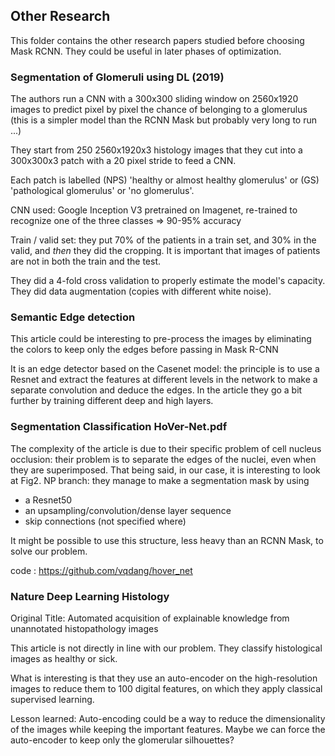 ## Other Research

This folder contains the other research papers studied before choosing Mask RCNN. They could be useful in later phases of optimization.


### Segmentation of Glomeruli using DL (2019)

The authors run a CNN with a 300x300 sliding window on 2560x1920 images to predict pixel by pixel the chance of belonging to a glomerulus (this is a simpler model than the RCNN Mask but probably very long to run ...)

They start from 250 2560x1920x3 histology images that they cut into a 300x300x3 patch with a 20 pixel stride to feed a CNN.

Each patch is labelled (NPS) 'healthy or almost healthy glomerulus' or (GS) 'pathological glomerulus' or 'no glomerulus'.

CNN used: Google Inception V3 pretrained on Imagenet, re-trained to recognize one of the three classes => 90-95% accuracy

Train / valid set: they put 70% of the patients in a train set, and 30% in the valid, and *then* they did the cropping. It is important that images of patients are not in both the train and the test.

They did a 4-fold cross validation to properly estimate the model's capacity. They did data augmentation (copies with different white noise).

### Semantic Edge detection

This article could be interesting to pre-process the images by eliminating the colors to keep only the edges before passing in Mask R-CNN

It is an edge detector based on the Casenet model: the principle is to use a Resnet and extract the features at different levels in the network to make a separate convolution and deduce the edges. In the article they go a bit further by training different deep and high layers.

### Segmentation Classification HoVer-Net.pdf

The complexity of the article is due to their specific problem of cell nucleus occlusion: their problem is to separate the edges of the nuclei, even when they are superimposed. That being said, in our case, it is interesting to look at Fig2. NP branch: they manage to make a segmentation mask by using
* a Resnet50
* an upsampling/convolution/dense layer sequence
* skip connections (not specified where)

It might be possible to use this structure, less heavy than an RCNN Mask, to solve our problem.


code : https://github.com/vqdang/hover_net

### Nature Deep Learning Histology

Original Title: Automated acquisition of explainable knowledge from unannotated histopathology images

This article is not directly in line with our problem. They classify histological images as healthy or sick.

What is interesting is that they use an auto-encoder on the high-resolution images to reduce them to 100 digital features, on which they apply classical supervised learning.

Lesson learned: Auto-encoding could be a way to reduce the dimensionality of the images while keeping the important features. Maybe we can force the auto-encoder to keep only the glomerular silhouettes?
